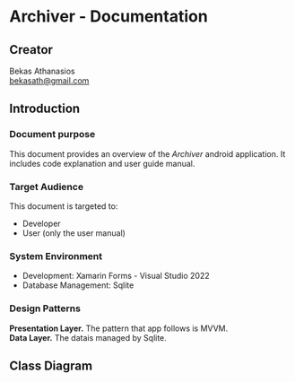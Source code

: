 # Archiver - Documentation

## Creator
Bekas Athanasios </br>
bekasath@gmail.com

## Introduction

### Document purpose
This document provides an overview of the *Archiver* android application. It includes code explanation and user guide manual.

### Target Audience
This document is targeted to:
* Developer
* User (only the user manual)

### System Environment
* Development: Xamarin Forms - Visual Studio 2022
* Database Management: Sqlite

### Design Patterns
**Presentation Layer.** The pattern that app follows is MVVM. </br>
**Data Layer.** The datais managed by Sqlite.

## Class Diagram











